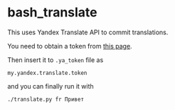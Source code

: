 # bash_translate

This uses Yandex Translate API to commit translations.

You need to obtain a token from [this page](https://tech.yandex.com/translate/).

Then insert it to `.ya_token` file as

```
my.yandex.translate.token
```

and you can finally run it with

```bash
./translate.py fr Привет
```
